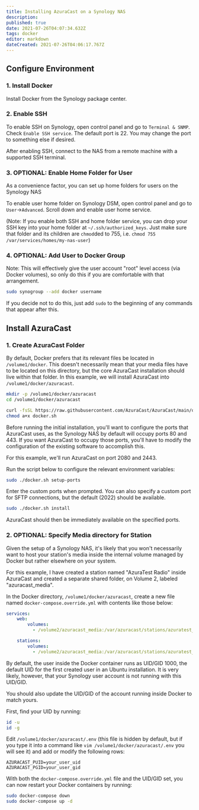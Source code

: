 ```yaml
---
title: Installing AzuraCast on a Synology NAS
description: 
published: true
date: 2021-07-26T04:07:34.632Z
tags: docker
editor: markdown
dateCreated: 2021-07-26T04:06:17.767Z
---
```


## Configure Environment

### 1. Install Docker

Install Docker from the Synology package center.

### 2. Enable SSH

To enable SSH on Synology, open control panel and go to `Terminal & SNMP`. Check `Enable SSH service`. The default port is 22. You may change the port to something else if desired.

After enabling SSH, connect to the NAS from a remote machine with a supported SSH terminal.

### 3. OPTIONAL: Enable Home Folder for User

As a convenience factor, you can set up home folders for users on the Synology NAS 

To enable user home folder on Synology DSM, open control panel and go to `User`->`Advanced`. Scroll down and enable user home service.

(Note: If you enable both SSH and home folder service, you can drop your SSH key into your home folder at `~/.ssh/authorized_keys`. Just make sure that folder and its children are `chmod`ded to 755, i.e. `chmod 755 /var/services/homes/my-nas-user`)

### 4. OPTIONAL: Add User to Docker Group

Note: This will effectively give the user account "root" level access (via Docker volumes), so only do this if you are comfortable with that arrangement.

```bash
sudo synogroup --add docker username
```

If you decide not to do this, just add `sudo` to the beginning of any commands that appear after this.

## Install AzuraCast

### 1. Create AzuraCast Folder

By default, Docker prefers that its relevant files be located in `/volume1/docker`. This doesn't necessarily mean that your media files have to be located on this directory, but the core AzuraCast installation should live within that folder. In this example, we will install AzuraCast into `/volume1/docker/azuracast`.

```bash
mkdir -p /volume1/docker/azuracast
cd /volume1/docker/azuracast

curl -fsSL https://raw.githubusercontent.com/AzuraCast/AzuraCast/main/docker.sh > docker.sh
chmod a+x docker.sh
```

Before running the initial installation, you'll want to configure the ports that AzuraCast uses, as the Synology NAS by default will occupy ports 80 and 443. If you want AzuraCast to occupy those ports, you'll have to modify the configuration of the existing software to accomplish this.

For this example, we'll run AzuraCast on port 2080 and 2443.

Run the script below to configure the relevant environment variables:

```bash
sudo ./docker.sh setup-ports
```

Enter the custom ports when prompted. You can also specify a custom port for SFTP connections, but the default (2022) should be available.

```bash
sudo ./docker.sh install
```

AzuraCast should then be immediately available on the specified ports.

### 2. OPTIONAL: Specify Media directory for Station

Given the setup of a Synology NAS, it's likely that you won't necessarily want to host your station's media inside the internal volume managed by Docker but rather elsewhere on your system. 

For this example, I have created a station named "AzuraTest Radio" inside AzuraCast and created a separate shared folder, on Volume 2, labeled "azuracast_media".

In the Docker directory, `/volume1/docker/azuracast`, create a new file named `docker-compose.override.yml` with contents like those below:

```yml
services:
    web:
        volumes:
          - /volume2/azuracast_media:/var/azuracast/stations/azuratest_radio/media

    stations:
        volumes:
          - /volume2/azuracast_media:/var/azuracast/stations/azuratest_radio/media
```

By default, the user inside the Docker container runs as UID/GID 1000, the default UID for the first created user in an Ubuntu installation. It is very likely, however, that your Synology user account is not running with this UID/GID.

You should also update the UID/GID of the account running inside Docker to match yours.

First, find your UID by running:

```bash
id -u
id -g
```

Edit `/volume1/docker/azuracast/.env` (this file is hidden by default, but if you type it into a command like `vim /volume1/docker/azuracast/.env` you will see it) and add or modify the following rows:

```
AZURACAST_PUID=your_user_uid
AZURACAST_PGID=your_user_gid
```

With both the `docker-compose.override.yml` file and the UID/GID set, you can now restart your Docker containers by running:

```bash
sudo docker-compose down
sudo docker-compose up -d
```